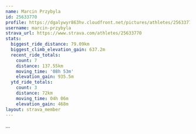 ```yaml
---
name: Marcin Przybyla
id: 25633770
profile: https://dgalywyr863hv.cloudfront.net/pictures/athletes/25633770/12947173/2/large.jpg
username: marcin-przybyla
strava_url: https://www.strava.com/athletes/25633770
stats:
  biggest_ride_distance: 79.09km
  biggest_climb_elevation_gain: 637.2m
  recent_ride_totals:
    count: 7
    distance: 137.55km
    moving_time: '08h 53m'
    elevation_gain: 935.5m
  ytd_ride_totals:
    count: 3
    distance: 72km
    moving_time: 04h 06m
    elevation_gain: 468m
layout: strava_member
--- 
```

...
